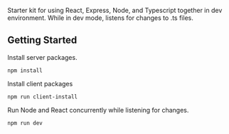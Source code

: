 Starter kit for using React, Express, Node, and Typescript together in dev environment.
While in dev mode, listens for changes to .ts files.

## Getting Started
Install server packages.
```
npm install
```
Install client packages
```
npm run client-install
```
Run Node and React concurrently while listening for changes.
```
npm run dev
```